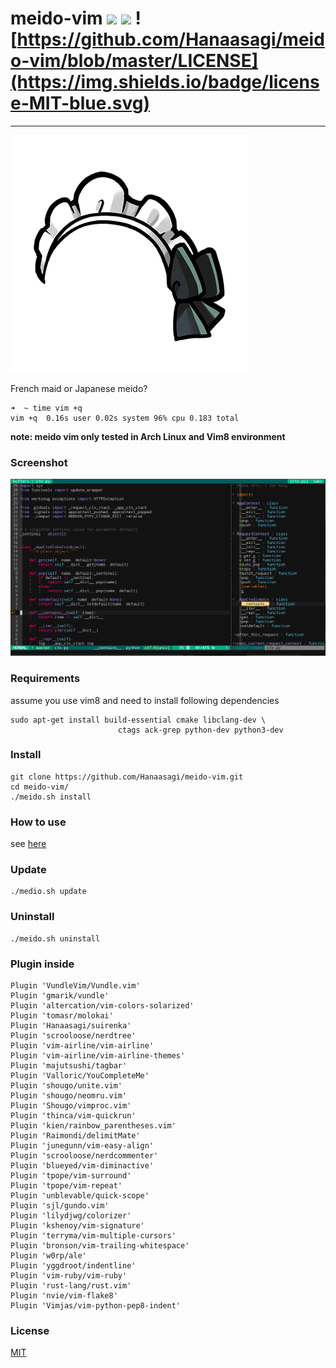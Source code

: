 # meido-vim ![](https://travis-ci.org/Hanaasagi/meido-vim.svg?branch=master) ![](https://img.shields.io/badge/release-2.1-F4A466.svg) ![https://github.com/Hanaasagi/meido-vim/blob/master/LICENSE](https://img.shields.io/badge/license-MIT-blue.svg)
----

![](https://github.com/Hanaasagi/meido-vim/blob/master/.resources/logo.png)

French maid or Japanese meido? 

```
➜  ~ time vim +q
vim +q  0.16s user 0.02s system 96% cpu 0.183 total
```
**note: meido vim only tested in Arch Linux and Vim8 environment**

### Screenshot

![](https://github.com/Hanaasagi/meido-vim/blob/master/.resources/screenshot.png)

### Requirements

assume you use vim8 and need to install following dependencies

```
sudo apt-get install build-essential cmake libclang-dev \
                        ctags ack-grep python-dev python3-dev
```

### Install

```
git clone https://github.com/Hanaasagi/meido-vim.git
cd meido-vim/
./meido.sh install
```

### How to use

see [here](https://github.com/Hanaasagi/meido-vim/wiki/meido-vim-guide)


### Update

```
./medio.sh update
```

### Uninstall

```
./meido.sh uninstall
```

### Plugin inside

```
Plugin 'VundleVim/Vundle.vim'
Plugin 'gmarik/vundle'
Plugin 'altercation/vim-colors-solarized'
Plugin 'tomasr/molokai'
Plugin 'Hanaasagi/suirenka'
Plugin 'scrooloose/nerdtree'
Plugin 'vim-airline/vim-airline'
Plugin 'vim-airline/vim-airline-themes'
Plugin 'majutsushi/tagbar'
Plugin 'Valloric/YouCompleteMe'
Plugin 'shougo/unite.vim'
Plugin 'shougo/neomru.vim'
Plugin 'Shougo/vimproc.vim'
Plugin 'thinca/vim-quickrun'
Plugin 'kien/rainbow_parentheses.vim'
Plugin 'Raimondi/delimitMate'
Plugin 'junegunn/vim-easy-align'
Plugin 'scrooloose/nerdcommenter'
Plugin 'blueyed/vim-diminactive'
Plugin 'tpope/vim-surround'
Plugin 'tpope/vim-repeat'
Plugin 'unblevable/quick-scope'
Plugin 'sjl/gundo.vim'
Plugin 'lilydjwg/colorizer'
Plugin 'kshenoy/vim-signature'
Plugin 'terryma/vim-multiple-cursors'
Plugin 'bronson/vim-trailing-whitespace'
Plugin 'w0rp/ale'
Plugin 'yggdroot/indentline'
Plugin 'vim-ruby/vim-ruby'
Plugin 'rust-lang/rust.vim'
Plugin 'nvie/vim-flake8'
Plugin 'Vimjas/vim-python-pep8-indent'
```

### License
[MIT](https://github.com/Hanaasagi/meido-vim/blob/master/LICENSE)
